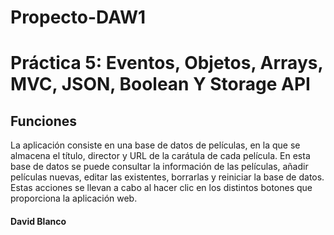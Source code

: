 # Propecto-DAW1
# Práctica 5: Eventos, Objetos, Arrays, MVC, JSON, Boolean Y Storage API

## Funciones
 La aplicación consiste en una base de datos de películas, en la que se almacena el título, director y URL de la carátula de cada película. En esta base de datos se puede consultar la información de las películas, añadir películas nuevas, editar las existentes, borrarlas y reiniciar la base de datos. Estas acciones se llevan a cabo al hacer clic en los distintos botones que proporciona la aplicación web.

#### David Blanco